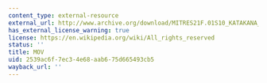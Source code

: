```yaml
---
content_type: external-resource
external_url: http://www.archive.org/download/MITRES21F.01S10_KATAKANA_EXERCISES/1c1.mov
has_external_license_warning: true
license: https://en.wikipedia.org/wiki/All_rights_reserved
status: ''
title: MOV
uid: 2539ac6f-7ec3-4e68-aab6-75d665493cb5
wayback_url: ''
---
```

